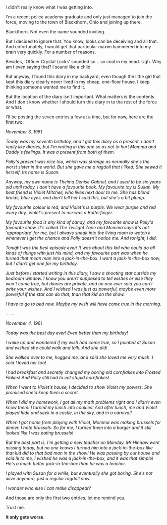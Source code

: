 I didn't really know what I was getting into.

I'm a recent police academy graduate and only just managed to join the force, moving to the town of Blackthorn, Ohio and joining up there.

Blackthorn. Not even the name sounded inviting.

But I decided to ignore that. You know, looks can be deceiving and all that. And unfortunately, I would get that particular maxim hammered into my brain very quickly. For a number of reasons.

Besides, 'Officer Crystal Locks' sounded so... so cool in my head. Ugh. Why am I even saying that? I sound like a child.

But anyway, I found this diary in my backyard, even though the little girl that kept this diary clearly never lived in my cheap, one-floor house. I keep thinking someone wanted me to find it.

But the location of the diary isn't important. What matters is the contents. And I don't know whether I should turn this diary in to the rest of the force or what.

I'll be posting the seven entries a few at a time, but for now, here are the first two:

*November 3, 1961*

*Today was my seventh birthday, and I got this diary as a present. I don't really like diaries, but I'm writing in this one so as not to hurt Momma and Daddy's feelings. It was a present from both of them.*

*Polly's present was nice too, which was strange as normally she's the worst sister in the world. But she gave me a ragdoll that I liked. She sewed it herself. Its name is Susan.*

*Anyway, my own name is Thelma Denise Gabriel, and I used to be six years old until today. I don't have a favourite book. My favourite toy is Susan. My best friend is Violet Mitchell, who lives next door to me. She has blond braids, blue eyes, and don't tell her I said this, but she's a bit plump.*

*My favourite colour is red, and Violet's is purple. We wear purple and red every day. Violet's present to me was a Butterfinger.*

*My favourite food is any kind of candy, and my favourite show is Polly's favourite show. It's called The Twilight Zone and Momma says it's not 'appropriate' for me, but I always sneak into the living room to watch it whenever I get the chance and Polly doesn't notice me. And tonight, I did.*

*Tonight was the best episode ever! It was about this kid who could do all kinds of things with just his mind, and my favourite part was when he turned that mean man into a jack-in-the-box. I want a jack-in-the-box now, but I didn't get one for my birthday.*

*Just before I started writing in this diary, I saw a shooting star outside my bedroom window. I know you aren't supposed to tell wishes or else they won't come true, but diaries are private, and no one ever said you can't write your wishes. And I wished I was just as powerful, maybe even more powerful if the star can do that, than that kid on the show.*

*I have to go to bed now. Maybe my wish will have come true in the morning.*

.......

*November 4, 1961*

*Today was the best day ever! Even better than my birthday!*

*I woke up and wondered if my wish had come true, so I pointed at Susan and wished she could walk and talk. And she did!*

*She walked over to me, hugged me, and said she loved me very much. I said I loved her too!*

*I had breakfast and secretly changed my boring old cornflakes into Frosted Flakes! And Polly still had to eat stupid cornflakes!*

*When I went to Violet's house, I decided to show Violet my powers. She promised she'd keep them a secret.*

*When I did my homework, I got all my math problems right and I didn't even know them! I turned my lunch into cookies! And after lunch, me and Violet played hide and seek in a castle, in the sky, and in a carnival!*

*When I got home from playing with Violet, Momma was making brussels for dinner. I hate brussels. So for me, I turned them into a burger and it still looked like I was eating brussels!*

*But the best part is, I'm getting a new teacher on Monday. Mr Hinnaw went missing today, but no one knows I turned him into a jack-in-the-box like that kid did to that bad man in the show! He was passing by our house and said hi to me, I wished he was a jack-in-the-box, and it was that simple! He's a much better jack-in-the-box than he was a teacher.*

*I played with Susan for a while, but eventually she got boring. She's not alive anymore, just a regular ragdoll now.*

*I wonder who else I can make disappear?*

And those are only the first two entries, let me remind you.

Trust me.

**It only gets worse.**